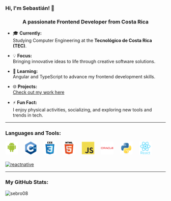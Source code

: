 ### Hi, I'm Sebastián! 👋  

<h3 align="center">A passionate Frontend Developer from Costa Rica</h3>  

- 🎓 **Currently:**  
  Studying Computer Engineering at the **Tecnológico de Costa Rica (TEC)**.  

- 💡 **Focus:**  
  Bringing innovative ideas to life through creative software solutions.  

- 🌱 **Learning:**  
  Angular and TypeScript to advance my frontend development skills.  

- 🌐 **Projects:**  
  [Check out my work here](#)

- ⚡ **Fun Fact:**  
  I enjoy physical activities, socializing, and exploring new tools and trends in tech.  

---


<h3 align="left">Languages and Tools:</h3>  
<p align="left" style="display: flex; flex-wrap: wrap; gap: 20px;">  
  <a href="https://developer.android.com" target="_blank" rel="noreferrer">  
    <img src="https://raw.githubusercontent.com/devicons/devicon/master/icons/android/android-original-wordmark.svg" alt="android" width="40" height="40"/>  
  </a>  
  <a href="https://www.w3schools.com/cpp/" target="_blank" rel="noreferrer">  
    <img src="https://raw.githubusercontent.com/devicons/devicon/master/icons/cplusplus/cplusplus-original.svg" alt="cplusplus" width="40" height="40"/>  
  </a>  
  <a href="https://www.w3schools.com/css/" target="_blank" rel="noreferrer">  
    <img src="https://raw.githubusercontent.com/devicons/devicon/master/icons/css3/css3-original-wordmark.svg" alt="css3" width="40" height="40"/>  
  </a>  
  <a href="https://www.w3.org/html/" target="_blank" rel="noreferrer">  
    <img src="https://raw.githubusercontent.com/devicons/devicon/master/icons/html5/html5-original-wordmark.svg" alt="html5" width="40" height="40"/>  
  </a>  
  <a href="https://developer.mozilla.org/en-US/docs/Web/JavaScript" target="_blank" rel="noreferrer">  
    <img src="https://raw.githubusercontent.com/devicons/devicon/master/icons/javascript/javascript-original.svg" alt="javascript" width="40" height="40"/>  
  </a>  
  <a href="https://www.oracle.com/" target="_blank" rel="noreferrer">  
    <img src="https://raw.githubusercontent.com/devicons/devicon/master/icons/oracle/oracle-original.svg" alt="oracle" width="40" height="40"/>  
  </a>  
  <a href="https://www.python.org" target="_blank" rel="noreferrer">  
    <img src="https://raw.githubusercontent.com/devicons/devicon/master/icons/python/python-original.svg" alt="python" width="40" height="40"/>  
  </a>  
  <a href="https://reactjs.org/" target="_blank" rel="noreferrer">  
    <img src="https://raw.githubusercontent.com/devicons/devicon/master/icons/react/react-original-wordmark.svg" alt="react" width="40" height="40"/>  
  </a>  
  <a href="https://reactnative.dev/" target="_blank" rel="noreferrer">  
    <img src="https://reactnative.dev/img/header_logo.svg" alt="reactnative" width="40" height="40"/>  
  </a>  
</p>  

---

<h3 align="left">My GitHub Stats:</h3>  
<p align="left">  
  <img src="https://github-readme-stats.vercel.app/api?username=sebro08&show_icons=true&locale=en" alt="sebro08" />  
</p>

